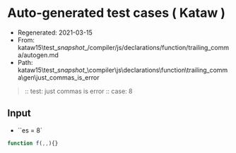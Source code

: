 # Auto-generated test cases ( Kataw )
- Regenerated: 2021-03-15
- From: kataw15\test\__snapshot__/compiler/js/declarations/function/trailing_comma/autogen.md
- Path: kataw15\test\__snapshot__\compiler\js\declarations\function\trailing_comma\gen\just_commas_is_error
> :: test: just commas is error
> :: case: 8
## Input
- ``es = 8`

`````js
function f(,,){}
`````
